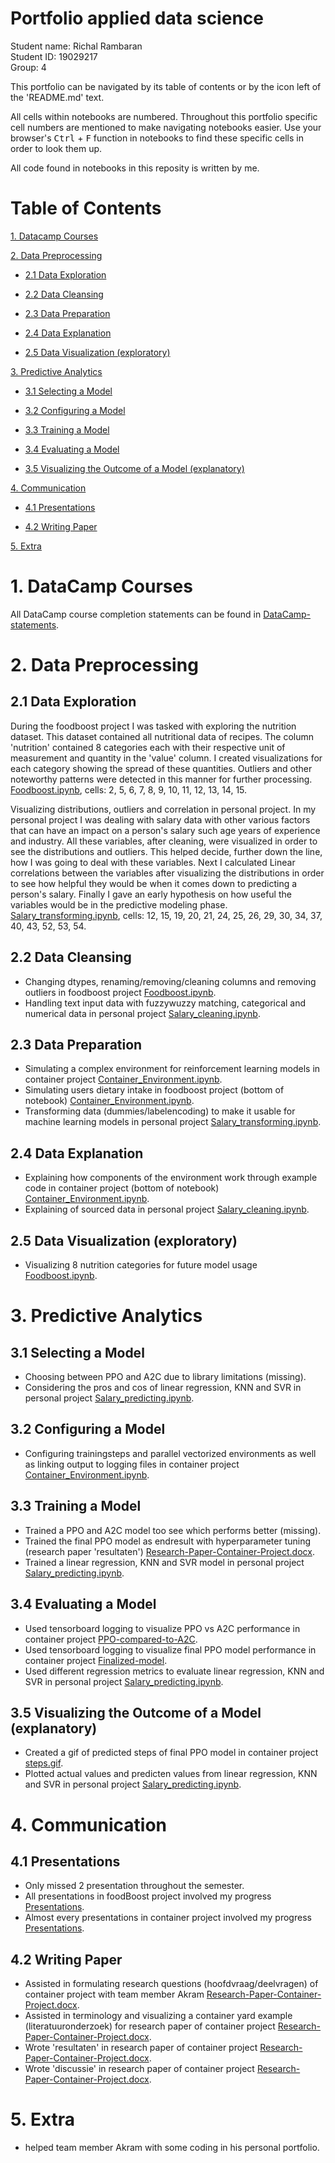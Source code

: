 # Portfolio applied data science
Student name: Richal Rambaran<br/>
Student ID: 19029217<br/>
Group: 4<br/>

This portfolio can be navigated by its table of contents or by the icon left of the 'README.md' text.<br/>

All cells within notebooks are numbered. Throughout this portfolio specific cell numbers are mentioned to make navigating notebooks easier.
Use your browser's <kbd>Ctrl</kbd> + <kbd>F</kbd> function in notebooks to find these specific cells in order to look them up.<br/>

All code found in notebooks in this reposity is written by me.<br/>

# Table of Contents
[1. Datacamp Courses](#1-datacamp-courses)

[2. Data Preprocessing](#2-data-preprocessing)

  - [2.1 Data Exploration](#21-data-exploration)
  
  - [2.2 Data Cleansing](#22-data-cleansing)
  
  - [2.3 Data Preparation](#23-data-preparation)
  
  - [2.4 Data Explanation](#24-data-explanation)
  
  - [2.5 Data Visualization (exploratory)](#25-data-visualization-exploratory)
  
[3. Predictive Analytics](#3-predictive-analytics)

  - [3.1 Selecting a Model](#31-selecting-a-model)
  
  - [3.2 Configuring a Model](#32-configuring-a-model)
  
  - [3.3 Training a Model](#33-training-a-model)
  
  - [3.4 Evaluating a Model](#34-evaluating-a-model)
  
  - [3.5 Visualizing the Outcome of a Model (explanatory)](#35-visualizing-the-outcome-of-a-model-explanatory)
  
[4. Communication](#4-communication)

  - [4.1 Presentations](#41-presentations)
  
  - [4.2 Writing Paper](#42-writing-paper)
  
[5. Extra](#5-extra)

# 1. DataCamp Courses
All DataCamp course completion statements can be found in [DataCamp-statements](DataCamp-statements).

# 2. Data Preprocessing
## 2.1 Data Exploration
During the foodboost project I was tasked with exploring the nutrition dataset. This dataset contained all nutritional data of recipes. The column 'nutrition' contained 8 categories each with their respective unit of measurement and quantity in the 'value' column. I created visualizations for each category showing the spread of these quantities. Outliers and other noteworthy patterns were detected in this manner for further processing.<br/>
[Foodboost.ipynb](Foodboost-project/Code/Foodboost.ipynb), cells: 2, 5, 6, 7, 8, 9, 10, 11, 12, 13, 14, 15.<br/>

Visualizing distributions, outliers and correlation in personal project.
In my personal project I was dealing with salary data with other various factors that can have an impact on a person's salary such age years of experience and industry. All these variables, after cleaning, were visualized in order to see the distributions and outliers. This helped decide, further down the line, how I was going to deal with these variables. Next I calculated Linear correlations between the variables after visualizing the distributions in order to see how helpful they would be when it comes down to predicting a person's salary. Finally I gave an early hypothesis on how useful the variables would be in the predictive modeling phase.
[Salary_transforming.ipynb](Personal-project/Salary_transforming.ipynb), cells: 12, 15, 19, 20, 21, 24, 25, 26, 29, 30, 34, 37, 40, 43, 52, 53, 54.<br/>

## 2.2 Data Cleansing
- Changing dtypes, renaming/removing/cleaning columns and removing outliers in foodboost project [Foodboost.ipynb](Foodboost-project/Code/Foodboost.ipynb).
- Handling text input data with fuzzywuzzy matching, categorical and numerical data in personal project [Salary_cleaning.ipynb](Personal-project/Salary_cleaning.ipynb).

## 2.3 Data Preparation
- Simulating a complex environment for reinforcement learning models in container project [Container_Environment.ipynb](Container-project/Code/Container_Environment.ipynb).
- Simulating users dietary intake in foodboost project (bottom of notebook) [Container_Environment.ipynb](Container-project/Code/Container_Environment.ipynb).
- Transforming data (dummies/labelencoding) to make it usable for machine learning models in personal project [Salary_transforming.ipynb](Personal-project/Salary_transforming.ipynb).

## 2.4 Data Explanation
- Explaining how components of the environment work through example code in container project (bottom of notebook) [Container_Environment.ipynb](Container-project/Code/Container_Environment.ipynb).
- Explaining of sourced data in personal project [Salary_cleaning.ipynb](Personal-project/Salary_cleaning.ipynb).

## 2.5 Data Visualization (exploratory)
- Visualizing 8 nutrition categories for future model usage [Foodboost.ipynb](Foodboost-project/Code/Foodboost.ipynb).

# 3. Predictive Analytics
## 3.1 Selecting a Model
- Choosing between PPO and A2C due to library limitations (missing).
- Considering the pros and cos of linear regression, KNN and SVR in personal project [Salary_predicting.ipynb](Personal-project/Salary_predicting.ipynb).

## 3.2 Configuring a Model
- Configuring trainingsteps and parallel vectorized environments as well as linking output to logging files in container project [Container_Environment.ipynb](Container-project/Code/Container_Environment.ipynb).

## 3.3 Training a Model
- Trained a PPO and A2C model too see which performs better (missing).
- Trained the final PPO model as endresult with hyperparameter tuning (research paper 'resultaten') [Research-Paper-Container-Project.docx](Container-project/Research-Paper-Container-Project.docx).
- Trained a linear regression, KNN and SVR model in personal project [Salary_predicting.ipynb](Personal-project/Salary_predicting.ipynb).

## 3.4 Evaluating a Model
- Used tensorboard logging to visualize PPO vs A2C performance in container project [PPO-compared-to-A2C](Container-project/Code-visualizations/PPO-compared-to-A2C).
- Used tensorboard logging to visualize final PPO model performance in container project [Finalized-model](Container-project/Code-visualizations/Finalized-model).
- Used different regression metrics to evaluate linear regression, KNN and SVR in personal project [Salary_predicting.ipynb](Personal-project/Salary_predicting.ipynb).

## 3.5 Visualizing the Outcome of a Model (explanatory)
- Created a gif of predicted steps of final PPO model in container project [steps.gif](Container-project/Code-visualizations/Finalized-model-predictions/steps.gif).
- Plotted actual values and predicten values from linear regression, KNN and SVR in personal project [Salary_predicting.ipynb](Personal-project/Salary_predicting.ipynb).

# 4. Communication
## 4.1 Presentations 
- Only missed 2 presentation throughout the semester.
- All presentations in foodBoost project involved my progress [Presentations](Foodboost-project/Presentations).
- Almost every presentations in container project involved my progress [Presentations](Container-project/Presentations).

## 4.2 Writing Paper
- Assisted in formulating research questions (hoofdvraag/deelvragen) of container project with team member Akram [Research-Paper-Container-Project.docx](Container-project/Research-Paper-Container-Project.docx).
- Assisted in terminology and visualizing a container yard example (literatuuronderzoek) for research paper of container project [Research-Paper-Container-Project.docx](Container-project/Research-Paper-Container-Project.docx).
- Wrote 'resultaten' in research paper of container project [Research-Paper-Container-Project.docx](Container-project/Research-Paper-Container-Project.docx).
- Wrote 'discussie' in research paper of container project [Research-Paper-Container-Project.docx](Container-project/Research-Paper-Container-Project.docx).

# 5. Extra
- helped team member Akram with some coding in his personal portfolio.
